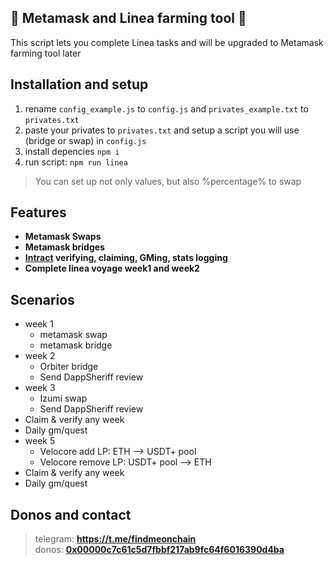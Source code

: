 ## 👾  Metamask and Linea farming tool 👾  
This script lets you complete Linea tasks and will be upgraded to Metamask farming tool later  

## Installation and setup
1. rename `config_example.js` to `config.js` and `privates_example.txt` to `privates.txt`  
2. paste your privates to `privates.txt` and setup a script you will use (bridge or swap) in `config.js`  
3. install depencies `npm i`  
4. run script: `npm run linea`
 > You can set up not only values, but also %percentage% to swap  

## Features  
- **Metamask Swaps**
- **Metamask bridges**
-  **[Intract](https://www.intract.io/) verifying, claiming, GMing, stats logging**
- **Complete linea voyage week1 and week2**
## Scenarios
- week 1  
    - metamask swap
    - metamask bridge  
- week 2
    - Orbiter bridge
    - Send DappSheriff review
- week 3
    - Izumi swap
    - Send DappSheriff review
- Claim & verify any week  
- Daily gm/quest
- week 5
    - Velocore add LP: ETH --> USDT+ pool
    - Velocore remove LP: USDT+ pool --> ETH
- Claim & verify any week  
- Daily gm/quest

## Donos and contact

> telegram: **https://t.me/findmeonchain**  
donos: **[0x00000c7c61c5d7fbbf217ab9fc64f6016390d4ba](https://debank.com/profile/0x00000c7c61c5d7fbbf217ab9fc64f6016390d4ba)**
